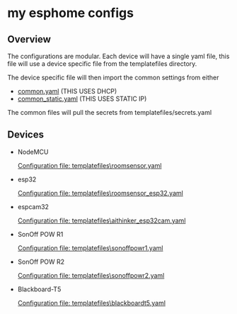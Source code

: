 # my esphome configs

## Overview

The configurations are modular. Each device will have a single yaml file, this file will use a device specific file from the templatefiles directory.

The device specific file will then import the common settings from either

- [common.yaml](templatefiles/common.yaml) (THIS USES DHCP)
- [common_static.yaml](templatefiles/common_static.yaml) (THIS USES STATIC IP)

The common files will pull the secrets from templatefiles/secrets.yaml

## Devices

- NodeMCU

  [Configuration file: templatefiles\roomsensor.yaml](templatefiles/roomsensor.yaml)

- esp32
  
  [Configuration file: templatefiles\roomsensor_esp32.yaml](templatefiles/roomsensor_esp32.yaml)

- espcam32

  [Configuration file: templatefiles\aithinker_esp32cam.yaml](templatefiles/aithinker_esp32cam.yaml)

- SonOff POW R1

  [Configuration file: templatefiles\sonoffpowr1.yaml](templatefiles/sonoffpowr1.yaml)

- SonOff POW R2

  [Configuration file: templatefiles\sonoffpowr2.yaml](templatefiles/sonoffpowr2.yaml)

- Blackboard-T5

  [Configuration file: templatefiles\blackboardt5.yaml](templatefiles/blackboardt5.yaml)
